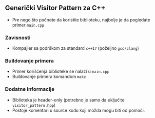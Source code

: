 ## Generički Visitor Pattern za C++

- Pre nego što počnete da koristite biblioteku, najbolje je da pogledate primer `main.cpp`

### Zavisnosti

- Kompajler sa podrškom za standard `c++17` (poželjno `gcc/clang`)

### Buildovanje primera

- Primer korišćenja biblioteke se nalazi u `main.cpp`
- Buildovanje primera komandom `make`

### Dodatne informacije

- Biblioteka je header-only (potrebno je samo da uključite `visitor_pattern.hpp`)
- Postoje komentari u source kodu koji možda mogu biti od pomoći.

